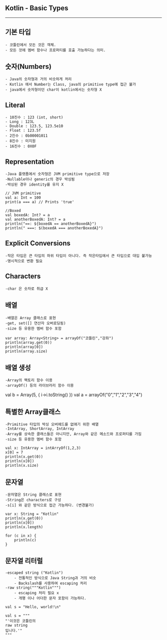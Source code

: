 ## Kotlin - Basic Types
<hr/>

## 기본 타입
	- 코틀린에서 모든 것은 객체.
	- 모든 것에 멤버 함수나 프로퍼티를 호출 가능하다는 의미.


## 숫자(Numbers)
	- Java의 숫자형과 거의 비슷하게 처리
	- Kotlin 에서 Number는 Class, java의 primitive type에 접근 불가
	- java에서 숫자형이던 char이 kotlin에서는 숫자형 X
	

## Literal
	- 10진수 : 123 (int, short)
	- Long : 123L
	- Double : 123.5, 123.5e10
	- Float : 123.5f
	- 2진수 : 0b00001011
	- 8진수 : 미지원
	- 16진수 : 0X0F

## Representation
	-Java 플랫폼에서 숫자형은 JVM primitive type으로 저장
	-Nullable이나 generic의 경우 박싱됨
	-박싱된 경우 identity를 유지 X

```
// JVM primitive
val a: Int = 100
print(a === a) // Prints 'true'
```

```
//Boxed
val boxedA: Int? = a
val anotherBoxedA: Int? = a
println("==: ${boxedA == anotherBoxedA}")
println(" ===: $(boxedA === anotherBoxedA}")
```

## Explicit Conversions
	-작은 타입은 큰 타입의 하위 타입이 아니다. 즉 작은타입에서 큰 타입으로 대입 불가능
	-명시적으로 변환 필요

## Characters
	-char 은 숫자로 취급 X

## 배열
	-배열은 Array 클래스로 표현
	-get, set([] 연산자 오버로딩됨)
	-size 등 유용한 멤버 함수 포함

```
var array: Array<String> = arrayOf("코틀린","강좌")
println(array.get(0))
println(array[0])
println(array.size)
```

## 배열 생성
	-Array의 팩토리 함수 이용
	-arrayOf() 등의 라이브러리 함수 이용

val b = Array(5, { i->i.toString() })
val a = arrayOf("0","1","2","3","4")

## 특별한 Array클래스
	-Primitive 타입의 박싱 오버헤드를 없애기 위한 배열
	-IntArray, ShortArray, IntArray
	-Array를 상속한 클래스들은 아니지만, Array와 같은 메소드와 프로퍼티를 가짐
	-size 등 유용한 멤버 함수 포함

```
val x: IntArray = intArryOf(1,2,3)
x[0] = 7
println(x.get(0))
println(x[0])
println(x.size)
```

## 문자열
	-문자열은 String 클래스로 표현
	-String은 characters로 구성
	-s[i] 와 같은 방식으로 접근 가능하다. (변경불가)
```
var x: String = "Kotlin"
println(x.get(0))
println(x[0])
println(x.length)

for (c in x) {
	println(c)
}
```

## 문자열 리터럴
	-escaped string ("Kotlin")
		- 전통적인 방식으로 Java String과 거의 비슷
		- Backslash를 사용하여 escaping 처리
	-raw string("""Kotlin""")
		- escaping 처리 필요 x
		- 개행 이나 어더한 문자 포함이 가능하다.

```
val s = "Hello, world!\n"

val s = """
"'이것은 코틀린의
raw string
입니다.'"
"""
```


 